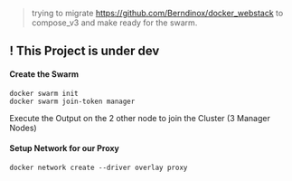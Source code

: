 > trying to migrate https://github.com/Berndinox/docker_webstack to compose_v3 and make ready for the swarm.


## ! This Project is under dev


#### Create the Swarm
```
docker swarm init
docker swarm join-token manager
```
Execute the Output on the 2 other node to join the Cluster (3 Manager Nodes)


#### Setup Network for our Proxy
```
docker network create --driver overlay proxy
```
